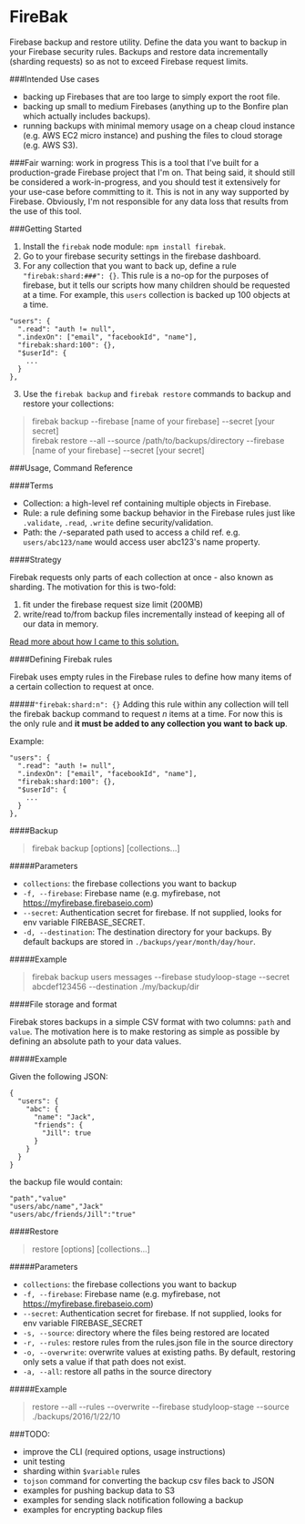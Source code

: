 # FireBak

Firebase backup and restore utility. Define the data you want to backup in your Firebase security rules. Backups and restore data incrementally (sharding requests) so as not to exceed Firebase request limits.

###Intended Use cases
- backing up Firebases that are too large to simply export the root file.
- backing up small to medium Firebases (anything up to the Bonfire plan which actually includes backups).
- running backups with minimal memory usage on a cheap cloud instance (e.g. AWS EC2 micro instance) and pushing the files to cloud storage (e.g. AWS S3).

###Fair warning: work in progress
This is a tool that I've built for a production-grade Firebase project that I'm on. That being said, it should still be considered a work-in-progress, and you should test it extensively for your use-case before committing to it. This is not in any way supported by Firebase. Obviously, I'm not responsible for any data loss that results from the use of this tool.

###Getting Started

1. Install the `firebak` node module: `npm install firebak`.
2. Go to your firebase security settings in the firebase dashboard.
3. For any collection that you want to back up, define a rule `"firebak:shard:###": {}`. This rule is a no-op for the purposes of firebase, but it tells our scripts how many children should be requested at a time. For example, this `users` collection is backed up 100 objects at a time.
```
"users": {
  ".read": "auth != null",
  ".indexOn": ["email", "facebookId", "name"],
  "firebak:shard:100": {},
  "$userId": {
    ...
  }
},
```
3. Use the `firebak backup` and `firebak restore` commands to backup and restore your collections:  
> firebak backup --firebase [name of your firebase] --secret [your secret]  
> firebak restore --all --source /path/to/backups/directory --firebase [name of your firebase] --secret [your secret]

###Usage, Command Reference

####Terms
- Collection: a high-level ref containing multiple objects in Firebase.
- Rule: a rule defining some backup behavior in the Firebase rules just like `.validate`, `.read`, `.write` define security/validation.
- Path: the `/`-separated path used to access a child ref. e.g. `users/abc123/name` would access user abc123's name property.

####Strategy

Firebak requests only parts of each collection at once - also known as sharding. The motivation for this is two-fold:
1. fit under the firebase request size limit (200MB)
2. write/read to/from backup files incrementally instead of keeping all of our data in memory.

[Read more about how I came to this solution.](http://alexklibisz.roughdraft.io/3247dcba8c8d7936a0ce-creating-an-effective-firebase-backup-solution)

####Defining Firebak rules

Firebak uses empty rules in the Firebase rules to define how many items of a certain collection to request at once.

#####`"firebak:shard:n": {}`
Adding this rule within any collection will tell the firebak backup command to request *n* items at a time. For now this is the only rule and **it must be added to any collection you want to back up**.

Example:
```
"users": {
  ".read": "auth != null",
  ".indexOn": ["email", "facebookId", "name"],
  "firebak:shard:100": {},
  "$userId": {
    ...
  }
},
```

####Backup

> firebak backup [options] [collections...]

#####Parameters
- `collections`: the firebase collections you want to backup
- `-f, --firebase`: Firebase name (e.g. myfirebase, not https://myfirebase.firebaseio.com)
- `--secret`: Authentication secret for firebase. If not supplied, looks for env variable FIREBASE_SECRET.
- `-d, --destination`: The destination directory for your backups. By default backups are stored in `./backups/year/month/day/hour`.

#####Example

> firebak backup users messages --firebase studyloop-stage --secret abcdef123456 --destination ./my/backup/dir

####File storage and format

Firebak stores backups in a simple CSV format with two columns: `path` and `value`. The motivation here is to make restoring as simple as possible by defining an absolute path to your data values.

#####Example

Given the following JSON:

```
{
  "users": {
    "abc": {
      "name": "Jack",
      "friends": {
        "Jill": true
      }
    }
  }
}
```

the backup file would contain:

```
"path","value"
"users/abc/name","Jack"
"users/abc/friends/Jill":"true"
```

####Restore

> restore [options] [collections...]

#####Parameters
- `collections`: the firebase collections you want to backup
- `-f, --firebase`: Firebase name (e.g. myfirebase, not https://myfirebase.firebaseio.com)
- `--secret`: Authentication secret for firebase. If not supplied, looks for env variable FIREBASE_SECRET
- `-s, --source`: directory where the files being restored are located
- `-r, --rules`: restore rules from the rules.json file in the source directory
- `-o, --overwrite`: overwrite values at existing paths. By default, restoring only sets a value if that path does not exist.
- `-a, --all`: restore all paths in the source directory

#####Example

> restore --all --rules --overwrite --firebase studyloop-stage --source ./backups/2016/1/22/10

###TODO:

- improve the CLI (required options, usage instructions)
- unit testing
- sharding within `$variable` rules
- `tojson` command for converting the backup csv files back to JSON
- examples for pushing backup data to S3
- examples for sending slack notification following a backup
- examples for encrypting backup files
